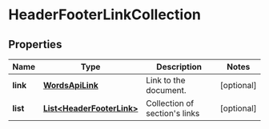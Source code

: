 
# HeaderFooterLinkCollection

## Properties
Name | Type | Description | Notes
------------ | ------------- | ------------- | -------------
**link** | [**WordsApiLink**](WordsApiLink.md) | Link to the document. |  [optional]
**list** | [**List&lt;HeaderFooterLink&gt;**](HeaderFooterLink.md) | Collection of section&#39;s links |  [optional]



